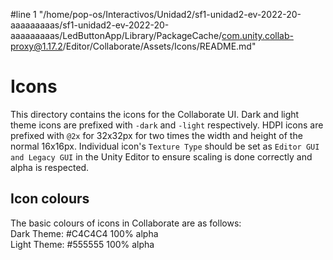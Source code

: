 #line 1 "/home/pop-os/Interactivos/Unidad2/sf1-unidad2-ev-2022-20-aaaaaaaaas/sf1-unidad2-ev-2022-20-aaaaaaaaas/LedButtonApp/Library/PackageCache/com.unity.collab-proxy@1.17.2/Editor/Collaborate/Assets/Icons/README.md"
# Icons
This directory contains the icons for the Collaborate UI.
Dark and light theme icons are prefixed with `-dark` and `-light` respectively.
HDPI icons are prefixed with `@2x` for 32x32px for two times the width and height of the normal 16x16px.
Individual icon's `Texture Type` should be set as `Editor GUI and Legacy GUI` in the Unity Editor to ensure scaling is done correctly and alpha is respected.

## Icon colours
The basic colours of icons in Collaborate are as follows:\
Dark Theme: #C4C4C4 100% alpha\
Light Theme: #555555 100% alpha
